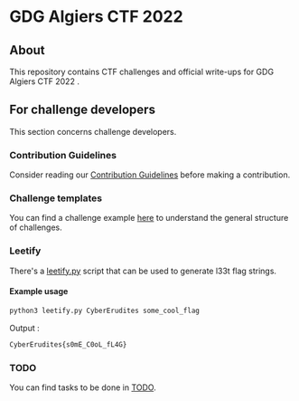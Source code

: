 # GDG Algiers CTF 2022 

## About

This repository contains CTF challenges and official write-ups for GDG Algiers CTF 2022 .

## For challenge developers

This section concerns challenge developers.

### Contribution Guidelines

Consider reading our [Contribution Guidelines](CONTRIBUTING.md) before making a contribution.

### Challenge templates

You can find a challenge example [here](challenge-example/) to understand the general structure of challenges.

### Leetify

There's a [leetify.py](leetify.py) script that can be used to generate l33t flag strings.

#### Example usage

```bash
python3 leetify.py CyberErudites some_cool_flag
```

Output :  

```txt
CyberErudites{s0mE_C0oL_fL4G}
```

### TODO

You can find tasks to be done in [TODO](TODO.md).
